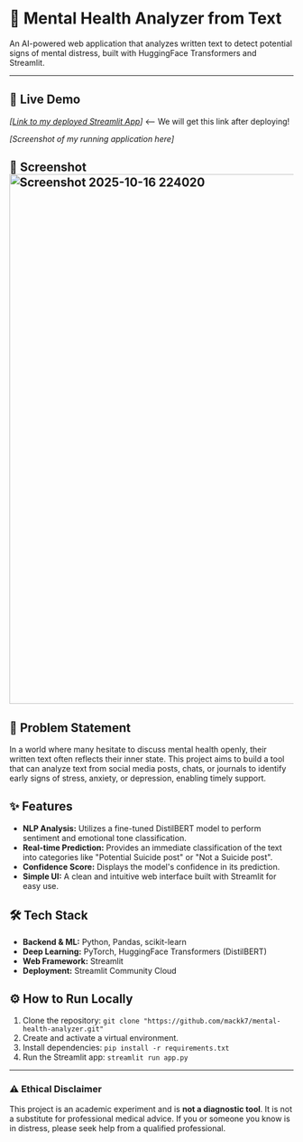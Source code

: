 # 🧠 Mental Health Analyzer from Text

An AI-powered web application that analyzes written text to detect potential signs of mental distress, built with HuggingFace Transformers and Streamlit.

---

## 🚀 Live Demo

*[[Link to my deployed Streamlit App](https://mental-health-analyzer-f4wrt6kvq2qt6tt8vbcu2a.streamlit.app/)]* <-- We will get this link after deploying!



*[Screenshot of my running application here]*
## 📸 Screenshot<img width="1842" height="938" alt="Screenshot 2025-10-16 224020" src="https://github.com/user-attachments/assets/7896a1f9-31bb-4794-8bbe-c686e549970d" />

## 🎯 Problem Statement

In a world where many hesitate to discuss mental health openly, their written text often reflects their inner state. This project aims to build a tool that can analyze text from social media posts, chats, or journals to identify early signs of stress, anxiety, or depression, enabling timely support.

## ✨ Features

-   **NLP Analysis:** Utilizes a fine-tuned DistilBERT model to perform sentiment and emotional tone classification.
-   **Real-time Prediction:** Provides an immediate classification of the text into categories like "Potential Suicide post" or "Not a Suicide post".
-   **Confidence Score:** Displays the model's confidence in its prediction.
-   **Simple UI:** A clean and intuitive web interface built with Streamlit for easy use.

## 🛠️ Tech Stack

-   **Backend & ML:** Python, Pandas, scikit-learn
-   **Deep Learning:** PyTorch, HuggingFace Transformers (DistilBERT)
-   **Web Framework:** Streamlit
-   **Deployment:** Streamlit Community Cloud

## ⚙️ How to Run Locally

1.  Clone the repository:
    `git clone "https://github.com/mackk7/mental-health-analyzer.git"`
2.  Create and activate a virtual environment.
3.  Install dependencies:
    `pip install -r requirements.txt`
4.  Run the Streamlit app:
    `streamlit run app.py`

---

### ⚠️ Ethical Disclaimer

This project is an academic experiment and is **not a diagnostic tool**. It is not a substitute for professional medical advice. If you or someone you know is in distress, please seek help from a qualified professional.
